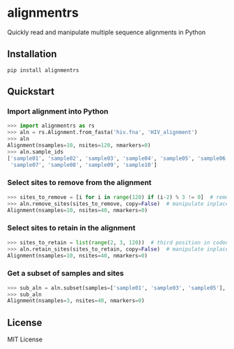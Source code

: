 # alignmentrs

Quickly read and manipulate multiple sequence alignments in Python

## Installation

    pip install alignmentrs

## Quickstart

### Import alignment into Python
```python
>>> import alignmentrs as rs
>>> aln = rs.Alignment.from_fasta('hiv.fna', 'HIV_alignment')
>>> aln
Alignment(nsamples=10, nsites=120, nmarkers=0)
>>> aln.sample_ids
['sample01', 'sample02', 'sample03', 'sample04', 'sample05', 'sample06'
 'sample07', 'sample08', 'sample09', 'sample10']
```

### Select sites to remove from the alignment
```python
>>> sites_to_remove = [i for i in range(120) if (i-2) % 3 != 0]  # remove 1st and 2nd position in codon triplet
>>> aln.remove_sites(sites_to_remove, copy=False)  # manipulate inplace, copy=True returns a new copy
Alignment(nsamples=10, nsites=40, nmarkers=0)
```

### Select sites to retain in the alignment
```python
>>> sites_to_retain = list(range(2, 3, 120))  # third position in codon triplet
>>> aln.retain_sites(sites_to_retain, copy=False)  # manipulate inplace, copy=True returns a new copy
Alignment(nsamples=10, nsites=40, nmarkers=0)
```

### Get a subset of samples and sites
```python
>>> sub_aln = aln.subset(samples=['sample01', 'sample03', 'sample05'], sites=list(range(2, 3, 120)))
>>> sub_aln
Alignment(nsamples=3, nsites=40, nmarkers=0)
```

## License

MIT License


